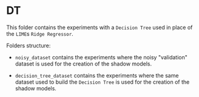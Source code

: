 # DT

This folder contains the experiments with a `Decision Tree` used in place of the `LIME`s `Ridge Regressor`.

Folders structure:

* `noisy_dataset` contains the experiments where the noisy "validation" dataset is used for the creation of the shadow models.

* `decision_tree_dataset` contains the experiments where the same dataset used to build the `Decision Tree` is used for the creation of the shadow models.